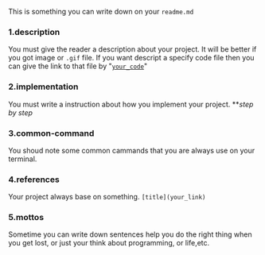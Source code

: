 This is something you can write down on your `readme.md`

### 1.description
You must give the reader a description about your project. It will be better if you got image or `.gif` file.
If you want descript a specify code file then you can give the link to that file by "[`your_code`](your_link)"

### 2.implementation
You must write a instruction about how you implement your project. ***step by step*

### 3.common-command
You shoud note some common cammands that you are always use on your terminal.

### 4.references
Your project always base on something. `[title](your_link)`

### 5.mottos
Sometime you can write down sentences help you do the right thing when you get lost, or just your think about programming, or life,etc.

